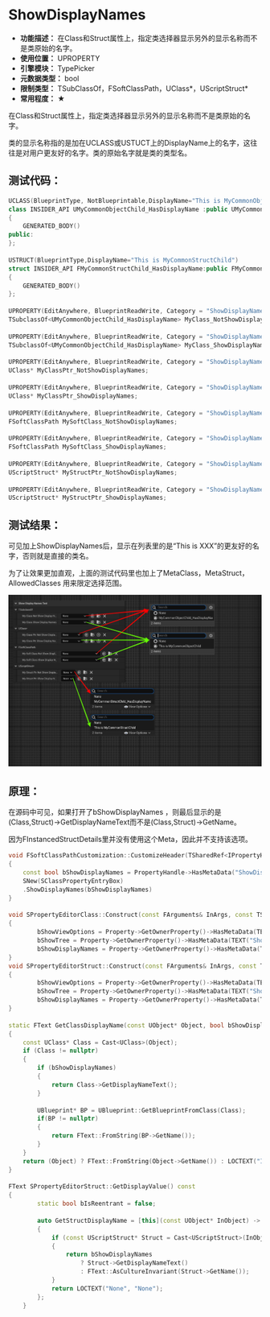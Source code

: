 ﻿# ShowDisplayNames

- **功能描述：** 在Class和Struct属性上，指定类选择器显示另外的显示名称而不是类原始的名字。
- **使用位置：** UPROPERTY
- **引擎模块：** TypePicker
- **元数据类型：** bool
- **限制类型：** TSubClassOf，FSoftClassPath，UClass*，UScriptStruct*
- **常用程度：** ★

在Class和Struct属性上，指定类选择器显示另外的显示名称而不是类原始的名字。

类的显示名称指的是加在UCLASS或USTUCT上的DisplayName上的名字，这往往是对用户更友好的名字。类的原始名字就是类的类型名。

## 测试代码：

```cpp
UCLASS(BlueprintType, NotBlueprintable,DisplayName="This is MyCommonObjectChild")
class INSIDER_API UMyCommonObjectChild_HasDisplayName :public UMyCommonObject
{
	GENERATED_BODY()
public:
};

USTRUCT(BlueprintType,DisplayName="This is MyCommonStructChild")
struct INSIDER_API FMyCommonStructChild_HasDisplayName:public FMyCommonStruct
{
	GENERATED_BODY()
};

UPROPERTY(EditAnywhere, BlueprintReadWrite, Category = "ShowDisplayNamesTest|TSubclassOf", meta = ())
TSubclassOf<UMyCommonObjectChild_HasDisplayName> MyClass_NotShowDisplayNames;

UPROPERTY(EditAnywhere, BlueprintReadWrite, Category = "ShowDisplayNamesTest|TSubclassOf", meta = (ShowDisplayNames))
TSubclassOf<UMyCommonObjectChild_HasDisplayName> MyClass_ShowDisplayNames;

UPROPERTY(EditAnywhere, BlueprintReadWrite, Category = "ShowDisplayNamesTest|UClass*", meta = (AllowedClasses = "MyCommonObjectChild_HasDisplayName"))
UClass* MyClassPtr_NotShowDisplayNames;

UPROPERTY(EditAnywhere, BlueprintReadWrite, Category = "ShowDisplayNamesTest|UClass*", meta = (AllowedClasses = "MyCommonObjectChild_HasDisplayName", ShowDisplayNames))
UClass* MyClassPtr_ShowDisplayNames;

UPROPERTY(EditAnywhere, BlueprintReadWrite, Category = "ShowDisplayNamesTest|FSoftClassPath", meta = (MetaClass = "MyCommonObjectChild_HasDisplayName"))
FSoftClassPath MySoftClass_NotShowDisplayNames;

UPROPERTY(EditAnywhere, BlueprintReadWrite, Category = "ShowDisplayNamesTest|FSoftClassPath", meta = (MetaClass = "MyCommonObjectChild_HasDisplayName", ShowDisplayNames))
FSoftClassPath MySoftClass_ShowDisplayNames;

UPROPERTY(EditAnywhere, BlueprintReadWrite, Category = "ShowDisplayNamesTest|UScriptStruct*", meta = (MetaStruct = "MyCommonStructChild_HasDisplayName"))
UScriptStruct* MyStructPtr_NotShowDisplayNames;

UPROPERTY(EditAnywhere, BlueprintReadWrite, Category = "ShowDisplayNamesTest|UScriptStruct*", meta = (MetaStruct = "MyCommonStructChild_HasDisplayName", ShowDisplayNames))
UScriptStruct* MyStructPtr_ShowDisplayNames;
```

## 测试结果：

可见加上ShowDisplayNames后，显示在列表里的是“This is XXX”的更友好的名字，否则就是直接的类名。

为了让效果更加直观，上面的测试代码里也加上了MetaClass，MetaStruct，AllowedClasses 用来限定选择范围。

![ShowDisplayNames](ShowDisplayNames.jpg)

## 原理：

在源码中可见，如果打开了bShowDisplayNames ，则最后显示的是(Class,Struct)→GetDisplayNameText而不是(Class,Struct)→GetName。

因为FInstancedStructDetails里并没有使用这个Meta，因此并不支持该选项。

```cpp
void FSoftClassPathCustomization::CustomizeHeader(TSharedRef<IPropertyHandle> InPropertyHandle, FDetailWidgetRow& HeaderRow, IPropertyTypeCustomizationUtils& StructCustomizationUtils)
{
	const bool bShowDisplayNames = PropertyHandle->HasMetaData("ShowDisplayNames");
	SNew(SClassPropertyEntryBox)
	.ShowDisplayNames(bShowDisplayNames)
}

void SPropertyEditorClass::Construct(const FArguments& InArgs, const TSharedPtr< FPropertyEditor >& InPropertyEditor)
{
		bShowViewOptions = Property->GetOwnerProperty()->HasMetaData(TEXT("HideViewOptions")) ? false : true;
		bShowTree = Property->GetOwnerProperty()->HasMetaData(TEXT("ShowTreeView"));
		bShowDisplayNames = Property->GetOwnerProperty()->HasMetaData(TEXT("ShowDisplayNames"));
}
void SPropertyEditorStruct::Construct(const FArguments& InArgs, const TSharedPtr< class FPropertyEditor >& InPropertyEditor)
{
		bShowViewOptions = Property->GetOwnerProperty()->HasMetaData(TEXT("HideViewOptions")) ? false : true;
		bShowTree = Property->GetOwnerProperty()->HasMetaData(TEXT("ShowTreeView"));
		bShowDisplayNames = Property->GetOwnerProperty()->HasMetaData(TEXT("ShowDisplayNames"));
}

static FText GetClassDisplayName(const UObject* Object, bool bShowDisplayNames)
{
	const UClass* Class = Cast<UClass>(Object);
	if (Class != nullptr)
	{
		if (bShowDisplayNames)
		{
			return Class->GetDisplayNameText();
		}

		UBlueprint* BP = UBlueprint::GetBlueprintFromClass(Class);
		if(BP != nullptr)
		{
			return FText::FromString(BP->GetName());
		}
	}
	return (Object) ? FText::FromString(Object->GetName()) : LOCTEXT("InvalidObject", "None");
}

FText SPropertyEditorStruct::GetDisplayValue() const
{
		static bool bIsReentrant = false;

		auto GetStructDisplayName = [this](const UObject* InObject) -> FText
		{
			if (const UScriptStruct* Struct = Cast<UScriptStruct>(InObject))
			{
				return bShowDisplayNames
					? Struct->GetDisplayNameText()
					: FText::AsCultureInvariant(Struct->GetName());
			}
			return LOCTEXT("None", "None");
		};
	}
```